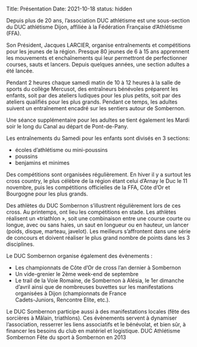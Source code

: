 Title:  Présentation
Date: 2021-10-18
status: hidden

Depuis plus de 20 ans, l’association  DUC  athlétisme  est  une
sous-section  du  DUC athlétisme Dijon, affiliée à la Fédération
Française d’Athlétisme (FFA).

Son Président, Jacques LARCIER, organise entraînements et compétitions pour les
jeunes de la région. Presque 80 jeunes de 6 à 15 ans apprennent les mouvements
et enchaînements qui leur permettront de perfectionner courses, sauts et
lancers. Depuis quelques années, une section adultes a été lancée.

Pendant 2 heures chaque samedi matin de 10 à 12 heures à la salle de sports du
collège Mercusot, des entraîneurs bénévoles préparent les enfants, soit par des
ateliers ludiques pour les plus petits, soit par des ateliers qualifiés pour
les plus grands. Pendant ce temps, les adultes suivent un entraînement encadré
sur les sentiers autour de Sombernon.

Une séance supplémentaire pour les adultes se tient également les Mardi soir
le long du Canal au départ de Pont-de-Pany.

Les entraînements du Samedi pour les enfants sont divisés en 3 sections:

- écoles d’athlétisme ou mini-poussins
- poussins
- benjamins et minimes 

Des compétitions sont organisées régulièrement. En hiver il y a surtout les
cross country, le plus célèbre de la région étant celui d’Arnay le Duc le
11  novembre, puis les compétitions officielles de la FFA, Côte d’Or
et Bourgogne pour les plus grands.

Des athlètes du  DUC Sombernon s’illustrent régulièrement lors de ces cross.
Au printemps, ont lieu les compétitions en stade. Les athlètes réalisent un 
«triathlon », soit une combinaison entre une course courte ou longue, avec ou
sans haies, un saut en longueur ou en hauteur, un lancer (poids, disque,
marteau, javelot). Les meilleurs s’affrontent dans une série de concours et
doivent réaliser le plus grand nombre de points dans les 3 disciplines. 

Le DUC Sombernon organise également des évènements :

- Les championnats de Côte d’Or de cross l’an dernier à Sombernon 
- Un vide-grenier le 2ème week-end de septembre 
- Le trail de la Voie Romaine, de Sombernon à Alésia, le 1er dimanche d’avril ainsi que de 
nombreuses buvettes sur les manifestations organisées à Dijon (championnats de France       
Cadets-Juniors, Rencontre Elite, etc.).

Le DUC Sombernon participe aussi à des manifestations locales (fête des
sorcières à  Mâlain,  triathlons). Ces évènements servent à dynamiser
l’association,  resserrer  les  liens associatifs et le bénévolat, et
bien sûr, à financer les besoins du club en matériel et logistique. DUC
Athlétisme Sombernon Fête du sport à Sombernon en 2013  
